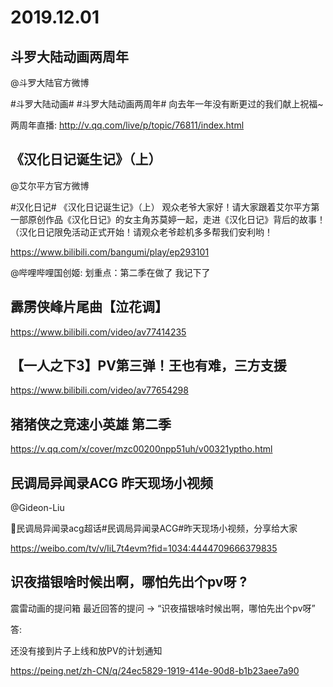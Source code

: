 # 2019.12.01

## 斗罗大陆动画两周年

@斗罗大陆官方微博  

#斗罗大陆动画# #斗罗大陆动画两周年#
向去年一年没有断更过的我们献上祝福~

两周年直播: http://v.qq.com/live/p/topic/76811/index.html


## 《汉化日记诞生记》（上）

@艾尔平方官方微博                            

#汉化日记# 《汉化日记诞生记》（上）
观众老爷大家好！请大家跟着艾尔平方第一部原创作品《汉化日记》的女主角苏莫婷一起，走进《汉化日记》背后的故事！
（汉化日记限免活动正式开始！请观众老爷趁机多多帮我们安利哟！

https://www.bilibili.com/bangumi/play/ep293101

@哔哩哔哩国创姬: 划重点：第二季在做了 我记下了    
## 霹雳侠峰片尾曲【泣花调】

https://www.bilibili.com/video/av77414235

  
## 【一人之下3】PV第三弹！王也有难，三方支援

https://www.bilibili.com/video/av77654298


## 猪猪侠之竞速小英雄 第二季

https://v.qq.com/x/cover/mzc00200npp51uh/v00321yptho.html
## 民调局异闻录ACG 昨天现场小视频

@Gideon-Liu                            

民调局异闻录acg超话#民调局异闻录ACG#昨天现场小视频，分享给大家

https://weibo.com/tv/v/IiL7t4evm?fid=1034:4444709666379835


## 识夜描银啥时候出啊，哪怕先出个pv呀 ? 

震雷动画的提问箱
最近回答的提问 → “识夜描银啥时候出啊，哪怕先出个pv呀”

答:

还没有接到片子上线和放PV的计划通知

https://peing.net/zh-CN/q/24ec5829-1919-414e-90d8-b1b23aee7a90